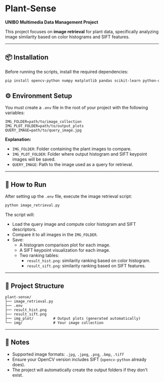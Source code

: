 # Plant-Sense

**UNIBO Multimedia Data Management Project**

This project focuses on **image retrieval** for plant data, specifically analyzing image similarity based on color histograms and SIFT features.

---

## 📦 Installation

Before running the scripts, install the required dependencies:

```bash
pip install opencv-python numpy matplotlib pandas scikit-learn python-dotenv
```

## ⚙️ Environment Setup

You must create a `.env` file in the root of your project with the following variables:

```env
IMG_FOLDER=path/to/image_collection
IMG_PLOT_FOLDER=path/to/output_plots
QUERY_IMAGE=path/to/query_image.jpg
```

**Explanation:**

- `IMG_FOLDER`: Folder containing the plant images to compare.
- `IMG_PLOT_FOLDER`: Folder where output histogram and SIFT keypoint images will be saved.
- `QUERY_IMAGE`: Path to the image used as a query for retrieval.

---

## 🚀 How to Run

After setting up the `.env` file, execute the image retrieval script:

```bash
python image_retrieval.py
```

The script will:

- Load the query image and compute color histogram and SIFT descriptors.
- Compare it to all images in the `IMG_FOLDER`.
- Save:
  - A histogram comparison plot for each image.
  - A SIFT keypoint visualization for each image.
  - Two ranking tables:
    - `result_hist.png`: similarity ranking based on color histogram.
    - `result_sift.png`: similarity ranking based on SIFT features.

---

## 📁 Project Structure

```
plant-sense/
├── image_retrieval.py
├── .env
├── result_hist.png
├── result_sift.png
├── img_plot/         # Output plots (generated automatically)
└── img/              # Your image collection
```

---

## 📝 Notes

- Supported image formats: `.jpg`, `.jpeg`, `.png`, `.bmp`, `.tiff`
- Ensure your OpenCV version includes SIFT (`opencv-python` already does).
- The project will automatically create the output folders if they don't exist.
